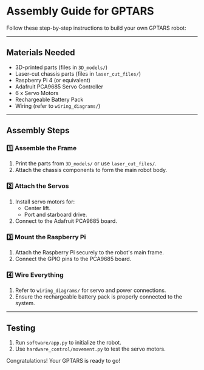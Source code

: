 # Assembly Guide for GPTARS

Follow these step-by-step instructions to build your own GPTARS robot:

---

## Materials Needed  
- 3D-printed parts (files in `3D_models/`)  
- Laser-cut chassis parts (files in `laser_cut_files/`)  
- Raspberry Pi 4 (or equivalent)  
- Adafruit PCA9685 Servo Controller  
- 6 x Servo Motors  
- Rechargeable Battery Pack  
- Wiring (refer to `wiring_diagrams/`)  

---

## Assembly Steps  

### 1️⃣ Assemble the Frame  
1. Print the parts from `3D_models/` or use `laser_cut_files/`.  
2. Attach the chassis components to form the main robot body.  

### 2️⃣ Attach the Servos  
1. Install servo motors for:
   - Center lift.
   - Port and starboard drive.  
2. Connect to the Adafruit PCA9685 board.  

### 3️⃣ Mount the Raspberry Pi  
1. Attach the Raspberry Pi securely to the robot's main frame.  
2. Connect the GPIO pins to the PCA9685 board.  

### 4️⃣ Wire Everything  
1. Refer to `wiring_diagrams/` for servo and power connections.  
2. Ensure the rechargeable battery pack is properly connected to the system.

---

## Testing  
1. Run `software/app.py` to initialize the robot.  
2. Use `hardware_control/movement.py` to test the servo motors.  

Congratulations! Your GPTARS is ready to go!

